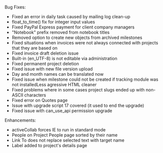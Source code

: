 Bug Fixes:

* Fixed an error in daily task caused by mailing log clean-up
* float_to_time() fix for integer input values
* Fixed PayPal Express payment for client company managers
* "Notebook" prefix removed from notebook titles
* Removed option to create new objects from archived milestones
* Fixed situations when invoices were not always connected with projects that they are based on
* Fixed invoice draft deletion issue
* Built-in (en_UTF-8) is not editable via administration
* Fixed permanent project deletion
* Fixed issue with new file version upload
* Day and month names can be translated now
* Fixed issue when milestone could not be created if tracking module was not installedLess agressive HTML cleaner
* Fixed problems where in some cases project slugs ended up with non-ASCII characters
* Fixed error on Quotes page
* Issue with upgrade script 17 covered (it used to end the upgrade)
* Fixed issue with can_use_api permission upgrade

Enhancements:

* activeCollab forces IE to run in standard mode
* People on Project People page sorted by their name
* Link To does not replace selected text with target name
* Label added to project's details page